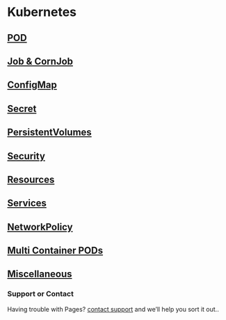 # Kubernetes

## [POD](./POD/index)

## [Job & CornJob](./JobCrobJob)

## [ConfigMap](./ConfigMap)

## [Secret](./Secret)

## [PersistentVolumes](./PersistentVolumes)

## [Security](./Security)

## [Resources](./Resources)

## [Services](./Services)

## [NetworkPolicy](./NetworkPolicy)

## [Multi Container PODs](./MultiContainerPODs/index)

## [Miscellaneous](./Miscellaneous)

### Support or Contact

Having trouble with Pages? [contact support](https://github.com/sanppatil) and we’ll help you sort it out..
